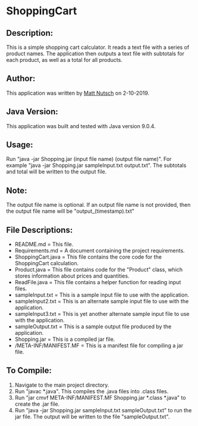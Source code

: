 # ShoppingCart

## Description:
This is a simple shopping cart calculator. It reads a text file with a series of product names. The application then outputs a text file with subtotals for each product, as well as a total for all products.

## Author:
This application was written by [Matt Nutsch](https://www.mattnutsch.com) on 2-10-2019. 

## Java Version:
This application was built and tested with Java version 9.0.4.

## Usage:
Run "java -jar Shopping.jar (input file name) (output file name)". For example "java -jar Shopping.jar sampleInput.txt output.txt". The subtotals and total will be written to the output file.

## Note: 
The output file name is optional. If an output file name is not provided, then the output file name will be "output_(timestamp).txt"

## File Descriptions:
- README.md = This file.
- Requirements.md = A document containing the project requirements.
- ShoppingCart.java = This file contains the core code for the ShoppingCart calculation.
- Product.java = This file contains code for the "Product" class, which stores information about prices and quantities.
- ReadFile.java = This file contains a helper function for reading input files.
- sampleInput.txt = This is a sample input file to use with the application.
- sampleInput2.txt = This is an alternate sample input file to use with the application.
- sampleInput3.txt = This is yet another alternate sample input file to use with the application.
- sampleOutput.txt = This is a sample output file produced by the application.
- Shopping.jar = This is a compiled jar file.
- /META-INF/MANIFEST.MF = This is a manifest file for compiling a jar file.

## To Compile:
1. Navigate to the main project directory.
2. Run "javac *.java". This compiles the .java files into .class files.
3. Run "jar cmvf META-INF/MANIFEST.MF Shopping.jar *.class *.java" to create the .jar file.
4. Run "java -jar Shopping.jar sampleInput.txt sampleOutput.txt" to run the jar file. The output will be written to the file "sampleOutput.txt".
